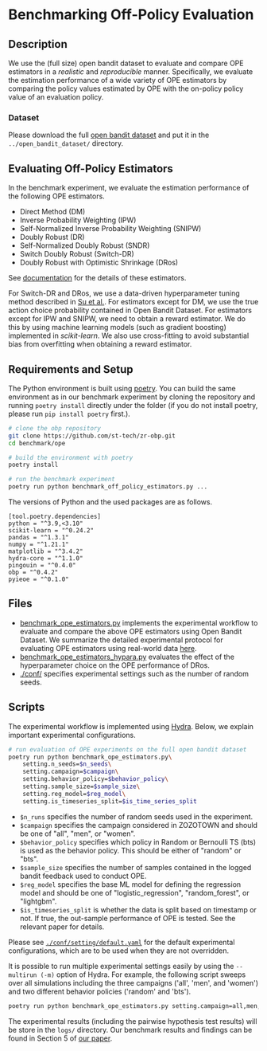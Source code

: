 # Benchmarking Off-Policy Evaluation

## Description
We use the (full size) open bandit dataset to evaluate and compare OPE estimators in a *realistic* and *reproducible* manner. Specifically, we evaluate the estimation performance of a wide variety of OPE estimators by comparing the policy values estimated by OPE with the on-policy policy value of an evaluation policy.

### Dataset
Please download the full [open bandit dataset](https://research.zozo.com/data.html) and put it in the `../open_bandit_dataset/` directory.

## Evaluating Off-Policy Estimators

In the benchmark experiment, we evaluate the estimation performance of the following OPE estimators.

- Direct Method (DM)
- Inverse Probability Weighting (IPW)
- Self-Normalized Inverse Probability Weighting (SNIPW)
- Doubly Robust (DR)
- Self-Normalized Doubly Robust (SNDR)
- Switch Doubly Robust (Switch-DR)
- Doubly Robust with Optimistic Shrinkage (DRos)

See [documentation](https://zr-obp.readthedocs.io/en/latest/estimators.html) for the details of these estimators.

For Switch-DR and DRos, we use a data-driven hyperparameter tuning method described in [Su et al.](https://arxiv.org/abs/1907.09623).
For estimators except for DM, we use the true action choice probability contained in Open Bandit Dataset.
For estimators except for IPW and SNIPW, we need to obtain a reward estimator.
We do this by using machine learning models (such as gradient boosting) implemented in *scikit-learn*.
We also use cross-fitting to avoid substantial bias from overfitting when obtaining a reward estimator.

## Requirements and Setup

The Python environment is built using [poetry](https://github.com/python-poetry/poetry). You can build the same environment as in our benchmark experiment by cloning the repository and running `poetry install` directly under the folder (if you do not install poetry, please run `pip install poetry` first.).

```bash
# clone the obp repository
git clone https://github.com/st-tech/zr-obp.git
cd benchmark/ope

# build the environment with poetry
poetry install

# run the benchmark experiment
poetry run python benchmark_off_policy_estimators.py ...
```

The versions of Python and the used packages are as follows.

```
[tool.poetry.dependencies]
python = "^3.9,<3.10"
scikit-learn = "^0.24.2"
pandas = "^1.3.1"
numpy = "^1.21.1"
matplotlib = "^3.4.2"
hydra-core = "^1.1.0"
pingouin = "^0.4.0"
obp = "^0.4.2"
pyieoe = "^0.1.0"
```

## Files

- [benchmark_ope_estimators.py](https://github.com/st-tech/zr-obp/blob/master/benchmark/ope/benchmark_ope_estimators.py) implements the experimental workflow to evaluate and compare the above OPE estimators using Open Bandit Dataset. We summarize the detailed experimental protocol for evaluating OPE estimators using real-world data [here](https://zr-obp.readthedocs.io/en/latest/evaluation_ope.html).
- [benchmark_ope_estimators_hypara.py](https://github.com/st-tech/zr-obp/blob/master/benchmark/ope/benchmark_ope_estimators.py) evaluates the effect of the hyperparameter choice on the OPE performance of DRos.
- [./conf/](./conf/) specifies experimental settings such as the number of random seeds.

## Scripts
The experimental workflow is implemented using [Hydra](https://github.com/facebookresearch/hydra). Below, we explain important experimental configurations.

```bash
# run evaluation of OPE experiments on the full open bandit dataset
poetry run python benchmark_ope_estimators.py\
    setting.n_seeds=$n_seeds\
    setting.campaign=$campaign\
    setting.behavior_policy=$behavior_policy\
    setting.sample_size=$sample_size\
    setting.reg_model=$reg_model\
    setting.is_timeseries_split=$is_time_series_split
```

- `$n_runs` specifies the number of random seeds used in the experiment.
- `$campaign` specifies the campaign considered in ZOZOTOWN and should be one of "all", "men", or "women".
- `$behavior_policy` specifies which policy in Random or Bernoulli TS (bts) is used as the behavior policy. This should be either of "random" or "bts".
- `$sample_size` specifies the number of samples contained in the logged bandit feedback used to conduct OPE.
- `$reg_model` specifies the base ML model for defining the regression model and should be one of "logistic_regression", "random_forest", or "lightgbm".
- `$is_timeseries_split` is whether the data is split based on timestamp or not. If true, the out-sample performance of OPE is tested. See the relevant paper for details.

Please see [`./conf/setting/default.yaml`](./conf/setting/default.yaml) for the default experimental configurations, which are to be used when they are not overridden.

It is possible to run multiple experimental settings easily by using the `--multirun (-m)` option of Hydra.
For example, the following script sweeps over all simulations including the three campaigns ('all', 'men',  and 'women') and two different behavior policies ('random' and 'bts').

```bash
poetry run python benchmark_ope_estimators.py setting.campaign=all,men,women setting.behavior_policy=random.bts --multirun
```

The experimental results (including the pairwise hypothesis test results) will be store in the `logs/` directory.
Our benchmark results and findings can be found in Section 5 of [our paper](https://arxiv.org/abs/2008.07146).

